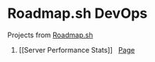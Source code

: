 # Roadmap.sh DevOps 

Projects from [Roadmap.sh](https://roadmap.sh/devops/projects)

1. [[Server Performance Stats]] &nbsp; [Page](https://roadmap.sh/projects/server-stats)
